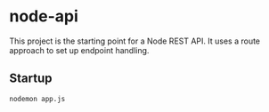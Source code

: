 # node-api

This project is the starting point for a Node REST API.  It uses a route approach to set up endpoint handling.

## Startup
```
nodemon app.js
```